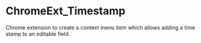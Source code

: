# ChromeExt_Timestamp
Chrome extension to create a context menu item which allows adding a time stamp to an editable field.
